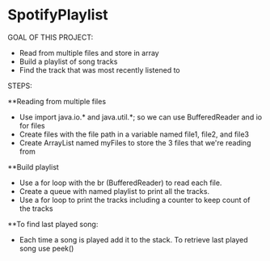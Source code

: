# SpotifyPlaylist

GOAL OF THIS PROJECT: 
* Read from multiple files and store in array
* Build a playlist of song tracks
* Find the track that was most recently listened to

STEPS: 

**Reading from multiple files

* Use import java.io.* and java.util.*; so we can use BufferedReader and io for files
* Create files with the file path in a variable named file1, file2, and file3
* Create ArrayList named myFiles to store the 3 files that we're reading from

**Build playlist

* Use a for loop with the br (BufferedReader) to read each file.
* Create a queue with named playlist to print all the tracks. 
* Use a for loop to print the tracks including a counter to keep count of the tracks

**To find last played song:

*  Each time a song is played add it to the stack. To retrieve last played song use peek()
